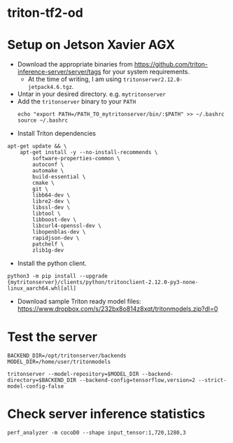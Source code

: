 # triton-tf2-od
# Setup on Jetson Xavier AGX
- Download the appropriate binaries from https://github.com/triton-inference-server/server/tags for your system requirements.
  - At the time of writing, I am using `tritonserver2.12.0-jetpack4.6.tgz`.
- Untar in your desired directory. e.g. `mytritonserver`
- Add the `tritonserver` binary to your `PATH`
  ``` 
  echo "export PATH=/PATH_TO_mytritonserver/bin/:$PATH" >> ~/.bashrc
  source ~/.bashrc 
    ```
- Install Triton dependencies
```
apt-get update && \
    apt-get install -y --no-install-recommends \
        software-properties-common \
        autoconf \
        automake \
        build-essential \
        cmake \
        git \
        libb64-dev \
        libre2-dev \
        libssl-dev \
        libtool \
        libboost-dev \
        libcurl4-openssl-dev \
        libopenblas-dev \
        rapidjson-dev \
        patchelf \
        zlib1g-dev
```
- Install the python client.
```
python3 -m pip install --upgrade {mytritonserver}/clients/python/tritonclient-2.12.0-py3-none-linux_aarch64.whl[all]
```

- Download sample Triton ready model files: https://www.dropbox.com/s/232bx8o814z8xqt/tritonmodels.zip?dl=0

# Test the server
```
BACKEND_DIR=/opt/tritonserver/backends
MODEL_DIR=/home/user/tritonmodels

tritonserver --model-repository=$MODEL_DIR --backend-directory=$BACKEND_DIR --backend-config=tensorflow,version=2 --strict-model-config-false
```

# Check server inference statistics
```
perf_analyzer -m cocoD0 --shape input_tensor:1,720,1280,3
```
